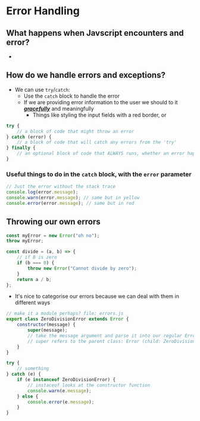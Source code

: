 # Error Handling

## What happens when Javscript encounters and error?

-

## How do we handle errors and exceptions?

- We can use `try`/`catch`:
  - Use the `catch` block to handle the error
  - If we are providing error information to the user we should to it <ins>_**gracefully**_</ins> and meaningfully
    - Things like styling the input fields with a red border, or

```js
try {
	// a block of code that might throw an error
} catch (error) {
	// a block of code that will catch any errors from the 'try'
} finally {
	// an optional block of code that ALWAYS runs, whether an error happens or not
}
```

### Useful things to do in the `catch` block, with the `error` parameter

```js
// Just the error without the stack trace
console.log(error.message);
console.warn(error.message); // same but in yellow
console.error(error.message); // same but in red
```

## Throwing our own errors

```js
const myError = new Error("oh no");
throw myError;
```

```js
const divide = (a, b) => {
	// if B is zero
	if (b === 0) {
		throw new Error("Cannot divide by zero");
	}
	return a / b;
};
```

- It's nice to categorise our errors because we can deal with them in different ways

```js
// make it a module perhaps? file: errors.js
export class ZeroDivisionError extends Error {
	constructor(message) {
		super(message);
		// take the message argument and parse it into our regular Error
		// super refers to the parent class: Error (child: ZeroDivisionError)
	}
}
```

```js
try {
	// something
} catch (e) {
	if (e instanceof ZeroDivisionError) {
		// instaceof looks at the constructor function
		console.warn(e.message);
	} else {
		console.error(e.message);
	}
}
```
